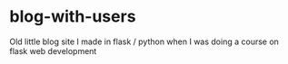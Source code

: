 # blog-with-users

Old little blog site I made in flask / python when I was doing a course on flask web development
